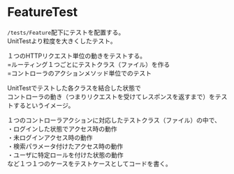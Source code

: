# FeatureTest
`/tests/Feature`配下にテストを配置する。  
UnitTestより粒度を大きくしたテスト。

１つのHTTPリクエスト単位の動きをテストする。  
=ルーティング１つごとにテストクラス（ファイル）を作る  
=コントローラのアクションメソッド単位でのテスト

UnitTestでテストした各クラスを結合した状態で  
コントローラの動き（つまりリクエストを受けてレスポンスを返すまで）をテストするというイメージ。

１つのコントローラアクションに対応したテストクラス（ファイル）の中で、  
・ログインした状態でアクセス時の動作  
・未ログインアクセス時の動作  
・検索パラメータ付けたアクセス時の動作  
・ユーザに特定ロールを付けた状態の動作  
など１つ１つのケースをテストケースとしてコードを書く。